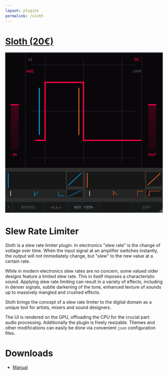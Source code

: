```yaml
---
layout: plugins
permalink: /sloth
---
```


# [Sloth (20€)](www.example.org)

![Sloth screenshot](/assets/images/sloth.png)

# Slew Rate Limiter

Sloth is a slew rate limiter plugin. In electronics "slew rate" is the change of voltage over time. 
When the input signal at an amplifier switches instantly, the output will not immediately change, but "slew" to the new value at a certain rate.

While in modern electronics slew rates are no concern, some valued older designs feature a limited slew rate. 
This in itself imposes a characteristic sound.
Applying slew rate limiting can result in a variety of effects, including in denser signals, subtle darkening of the tone, enhanced texture of sounds up to massively mangled and crushed effects.

Sloth brings the concept of a slew rate limiter to the digital domain as a unique tool for artists, mixers and sound designers.

The UI is rendered on the GPU, offloading the CPU for the crucial part: audio processing. Additionally the plugin is freely resizable. 
Themes and other modifications can easily be done via convenient `json` configuration files.

# Downloads

* [Manual](assets/manuals/sloth_manual_v0.2.0.pdf)

